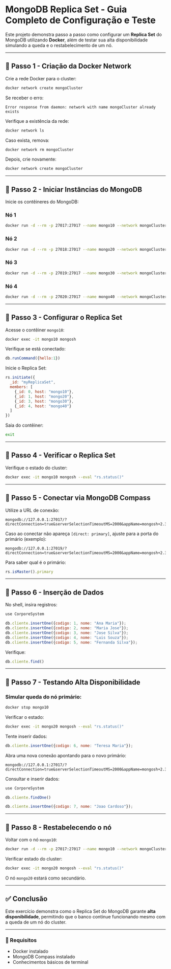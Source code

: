 
# MongoDB Replica Set - Guia Completo de Configuração e Teste

Este projeto demonstra passo a passo como configurar um **Replica Set** do MongoDB utilizando **Docker**, além de testar sua alta disponibilidade simulando a queda e o restabelecimento de um nó.

---

## 📌 Passo 1 - Criação da Docker Network

Crie a rede Docker para o cluster:

```bash
docker network create mongoCluster
```

Se receber o erro:

```
Error response from daemon: network with name mongoCluster already exists
```

Verifique a existência da rede:

```bash
docker network ls
```

Caso exista, remova:

```bash
docker network rm mongoCluster
```

Depois, crie novamente:

```bash
docker network create mongoCluster
```

---

## 📌 Passo 2 - Iniciar Instâncias do MongoDB

Inicie os contêineres do MongoDB:

### Nó 1

```bash
docker run -d --rm -p 27017:27017 --name mongo10 --network mongoCluster mongodb/mongodb-community-server:latest --replSet myReplicaSet --bind_ip localhost,mongo10
```

### Nó 2

```bash
docker run -d --rm -p 27018:27017 --name mongo20 --network mongoCluster mongodb/mongodb-community-server:latest --replSet myReplicaSet --bind_ip localhost,mongo20
```

### Nó 3

```bash
docker run -d --rm -p 27019:27017 --name mongo30 --network mongoCluster mongodb/mongodb-community-server:latest --replSet myReplicaSet --bind_ip localhost,mongo30
```

### Nó 4

```bash
docker run -d --rm -p 27020:27017 --name mongo40 --network mongoCluster mongodb/mongodb-community-server:latest --replSet myReplicaSet --bind_ip localhost,mongo40
```

---

## 📌 Passo 3 - Configurar o Replica Set

Acesse o contêiner `mongo10`:

```bash
docker exec -it mongo10 mongosh
```

Verifique se está conectado:

```js
db.runCommand({hello:1})
```

Inicie o Replica Set:

```js
rs.initiate({
  _id: "myReplicaSet",
  members: [
    {_id: 0, host: "mongo10"},
    {_id: 1, host: "mongo20"},
    {_id: 3, host: "mongo30"},
    {_id: 4, host: "mongo40"}
  ]
})
```

Saia do contêiner:

```bash
exit
```

---

## 📌 Passo 4 - Verificar o Replica Set

Verifique o estado do cluster:

```bash
docker exec -it mongo10 mongosh --eval "rs.status()"
```

---

## 📌 Passo 5 - Conectar via MongoDB Compass

Utilize a URL de conexão:

```
mongodb://127.0.0.1:27017/?directConnection=true&serverSelectionTimeoutMS=2000&appName=mongosh+2.3.8
```

Caso ao conectar não apareça `[direct: primary]`, ajuste para a porta do primário (exemplo):

```
mongodb://127.0.0.1:27019/?directConnection=true&serverSelectionTimeoutMS=2000&appName=mongosh+2.3.8
```

Para saber qual é o primário:

```js
rs.isMaster().primary
```

---

## 📌 Passo 6 - Inserção de Dados

No shell, insira registros:

```js
use CorporeSystem

db.cliente.insertOne({codigo: 1, nome: "Ana Maria"});
db.cliente.insertOne({codigo: 2, nome: "Maria Jose"});
db.cliente.insertOne({codigo: 3, nome: "Jose Silva"});
db.cliente.insertOne({codigo: 4, nome: "Luis Souza"});
db.cliente.insertOne({codigo: 5, nome: "Fernanda Silva"});
```

Verifique:

```js
db.cliente.find()
```

---

## 📌 Passo 7 - Testando Alta Disponibilidade

### Simular queda do nó primário:

```bash
docker stop mongo10
```

Verificar o estado:

```bash
docker exec -it mongo20 mongosh --eval "rs.status()"
```

Tente inserir dados:

```js
db.cliente.insertOne({codigo: 6, nome: "Teresa Maria"});
```

Abra uma nova conexão apontando para o novo primário:

```
mongodb://127.0.0.1:27017/?directConnection=true&serverSelectionTimeoutMS=2000&appName=mongosh+2.3.8
```

Consultar e inserir dados:

```js
use CorporeSystem

db.cliente.findOne()

db.cliente.insertOne({codigo: 7, nome: "Joao Cardoso"});
```

---

## 📌 Passo 8 - Restabelecendo o nó

Voltar com o nó `mongo10`:

```bash
docker run -d --rm -p 27017:27017 --name mongo10 --network mongoCluster mongodb/mongodb-community-server:latest --replSet myReplicaSet --bind_ip localhost,mongo10
```

Verificar estado do cluster:

```bash
docker exec -it mongo20 mongosh --eval "rs.status()"
```

O nó `mongo20` estará como secundário.

---

## ✅ Conclusão

Este exercício demonstra como o Replica Set do MongoDB garante **alta disponibilidade**, permitindo que o banco continue funcionando mesmo com a queda de um nó do cluster.

---

### 📄 Requisitos

- Docker instalado
- MongoDB Compass instalado
- Conhecimentos básicos de terminal
